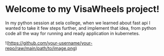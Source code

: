 # Welcome to my VisaWheels project!

In my python session at sela college, when we learned about fast api I wanted to take it few steps further, and implement that 
idea, from python code all the way for running and ready application in kubernetes.

!(https://github.com/your-username/your-repo/raw/main/path/to/image.png)
